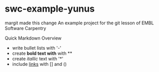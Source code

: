 # swc-example-yunus
margit made this change
An example project for the git lesson of EMBL Software Carpentry

Quick Markdown Overview

 - write bullet lists with '-'
 - create **bold text with**  with **
 - create *itallic* text with '*'
 - include [links](https://github.com/yunusbio/swc-example-yunus) with [] and ()
 
